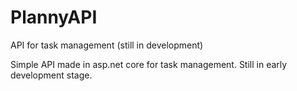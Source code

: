 # PlannyAPI
API for task management (still in development)

Simple API made in asp.net core for task management. Still in early development stage.
